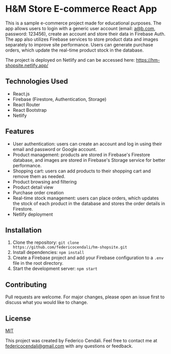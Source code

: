 # H&M Store E-commerce React App

This is a sample e-commerce project made for educational purposes. The app allows users to login with a generic user account (email: a@b.com, password: 123456), create an account and store their data in Firebase Auth. The app also utilizes Firebase services to store product data and images separately to improve site performance. Users can generate purchase orders, which update the real-time product stock in the database. 

The project is deployed on Netlify and can be accessed here: https://hm-shopsite.netlify.app/

## Technologies Used

- React.js
- Firebase (Firestore, Authentication, Storage)
- React Router
- React Bootstrap
- Netlify

## Features

- User authentication: users can create an account and log in using their email and password or Google account.
- Product management: products are stored in Firebase's Firestore database, and images are stored in Firebase's Storage service for better performance.
- Shopping cart: users can add products to their shopping cart and remove them as needed.
- Product browsing and filtering
- Product detail view
- Purchase order creation
- Real-time stock management: users can place orders, which updates the stock of each product in the database and stores the order details in Firestore.
- Netlify deployment

## Installation

1. Clone the repository: `git clone https://github.com/federicocendali/hm-shopsite.git`
2. Install dependencies: `npm install`
3. Create a Firebase project and add your Firebase configuration to a `.env` file in the root directory.
4. Start the development server: `npm start`

## Contributing

Pull requests are welcome. For major changes, please open an issue first to discuss what you would like to change.

## License

[MIT](https://choosealicense.com/licenses/mit/)


This project was created by Federico Cendali. Feel free to contact me at federicocendali@gmail.com with any questions or feedback.